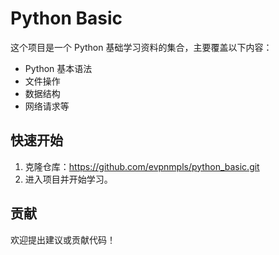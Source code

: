 # Python Basic
这个项目是一个 Python 基础学习资料的集合，主要覆盖以下内容：
- Python 基本语法
- 文件操作
- 数据结构
- 网络请求等

## 快速开始
1. 克隆仓库：https://github.com/evpnmpls/python_basic.git
2. 进入项目并开始学习。

## 贡献
欢迎提出建议或贡献代码！
